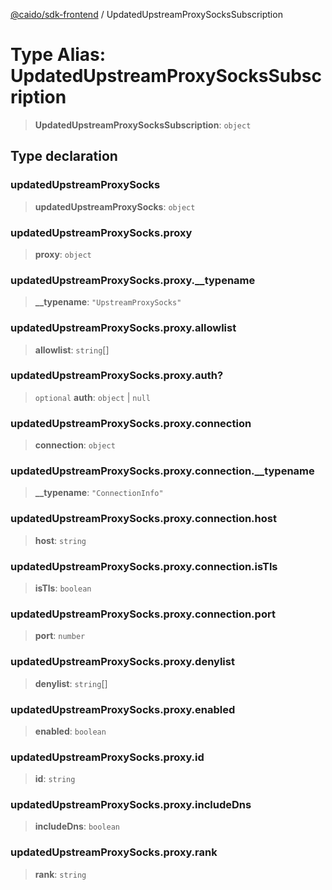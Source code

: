 [@caido/sdk-frontend](../index.md) / UpdatedUpstreamProxySocksSubscription

# Type Alias: UpdatedUpstreamProxySocksSubscription

> **UpdatedUpstreamProxySocksSubscription**: `object`

## Type declaration

### updatedUpstreamProxySocks

> **updatedUpstreamProxySocks**: `object`

### updatedUpstreamProxySocks.proxy

> **proxy**: `object`

### updatedUpstreamProxySocks.proxy.\_\_typename

> **\_\_typename**: `"UpstreamProxySocks"`

### updatedUpstreamProxySocks.proxy.allowlist

> **allowlist**: `string`[]

### updatedUpstreamProxySocks.proxy.auth?

> `optional` **auth**: `object` \| `null`

### updatedUpstreamProxySocks.proxy.connection

> **connection**: `object`

### updatedUpstreamProxySocks.proxy.connection.\_\_typename

> **\_\_typename**: `"ConnectionInfo"`

### updatedUpstreamProxySocks.proxy.connection.host

> **host**: `string`

### updatedUpstreamProxySocks.proxy.connection.isTls

> **isTls**: `boolean`

### updatedUpstreamProxySocks.proxy.connection.port

> **port**: `number`

### updatedUpstreamProxySocks.proxy.denylist

> **denylist**: `string`[]

### updatedUpstreamProxySocks.proxy.enabled

> **enabled**: `boolean`

### updatedUpstreamProxySocks.proxy.id

> **id**: `string`

### updatedUpstreamProxySocks.proxy.includeDns

> **includeDns**: `boolean`

### updatedUpstreamProxySocks.proxy.rank

> **rank**: `string`
